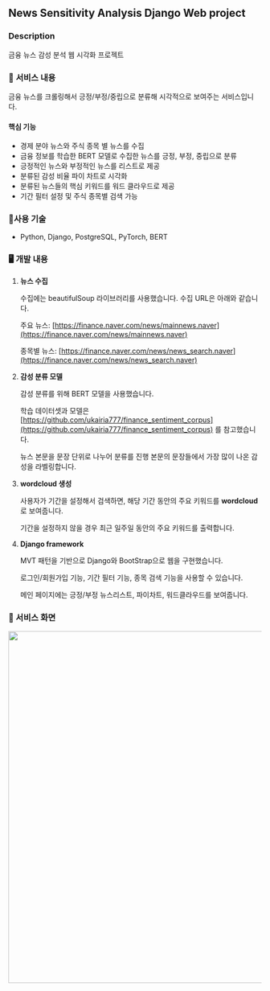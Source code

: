 ## News Sensitivity Analysis Django Web project

### Description
금융 뉴스 감성 분석 웹 시각화 프로젝트

### 📜 **서비스 내용**

금융 뉴스를 크롤링해서 긍정/부정/중립으로 분류해 시각적으로 보여주는 서비스입니다. 

#### 핵심 기능 

- 경제 분야 뉴스와 주식 종목 별 뉴스를 수집
- 금융 정보를 학습한 BERT 모델로 수집한 뉴스를 긍정, 부정, 중립으로 분류
- 긍정적인 뉴스와 부정적인 뉴스를 리스트로 제공
- 분류된 감성 비율 파이 차트로 시각화
- 분류된 뉴스들의 핵심 키워드를 워드 클라우드로 제공
- 기간 필터 설정 및 주식 종목별 검색 가능
  

### 🔨**사용 기술**

- Python, Django, PostgreSQL, PyTorch, BERT

### 🖥 개발 내용

1. **뉴스 수집**
    
    수집에는 beautifulSoup 라이브러리를 사용했습니다. 수집 URL은 아래와 같습니다. 
    
    주요 뉴스: [https://finance.naver.com/news/mainnews.naver](https://finance.naver.com/news/mainnews.naver) 
    
    종목별 뉴스: [https://finance.naver.com/news/news_search.naver](https://finance.naver.com/news/news_search.naver)
    
2. **감성 분류 모델**
    
    감성 분류를 위해 BERT 모델을 사용했습니다. 
    
    학습 데이터셋과 모델은 [https://github.com/ukairia777/finance_sentiment_corpus](https://github.com/ukairia777/finance_sentiment_corpus) 를 참고했습니다. 
    
    뉴스 본문을 문장 단위로 나누어 분류를 진행 본문의 문장들에서 가장 많이 나온 감성을 라벨링합니다.
    

1. **wordcloud 생성**
    
    사용자가 기간을 설정해서 검색하면, 해당 기간 동안의 주요 키워드를 **wordcloud**로 보여줍니다. 
    
    기간을 설정하지 않을 경우 최근 일주일 동안의 주요 키워드를 출력합니다. 
    
2. **Django framework**
    
    MVT 패턴을 기반으로 Django와 BootStrap으로 웹을 구현했습니다. 
    
    로그인/회원가입 기능, 기간 필터 기능, 종목 검색 기능을 사용할 수 있습니다. 
    
    메인 페이지에는 긍정/부정 뉴스리스트, 파이차트, 워드클라우드를 보여줍니다. 
    


### 👀 서비스 화면

<img src="https://user-images.githubusercontent.com/59608767/225847158-244c93fa-dae3-47bf-b7bf-277dd5a6332a.png" width="700"/>
